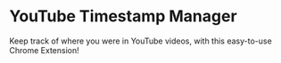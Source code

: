 # YouTube Timestamp Manager
 Keep track of where you were in YouTube videos, with this easy-to-use Chrome Extension!
